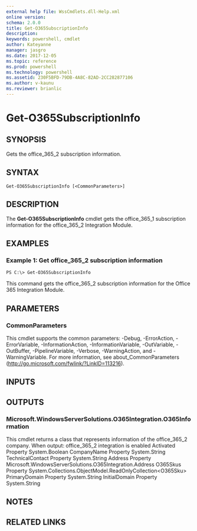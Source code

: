 ```yaml
---
external help file: WssCmdlets.dll-Help.xml
online version: 
schema: 2.0.0
title: Get-O365SubscriptionInfo
description: 
keywords: powershell, cmdlet
author: Kateyanne
manager: jasgro
ms.date: 2017-12-05
ms.topic: reference
ms.prod: powershell
ms.technology: powershell
ms.assetid: 230F5BFD-79DB-4A8C-82AD-2CC282877106
ms.author: v-kaunu
ms.reviewer: brianlic
---
```


# Get-O365SubscriptionInfo

## SYNOPSIS
Gets the office_365_2 subscription information.

## SYNTAX

```
Get-O365SubscriptionInfo [<CommonParameters>]
```

## DESCRIPTION
The **Get-O365SubscriptionInfo** cmdlet gets the office_365_1 subscription information for the office_365_2 Integration Module.

## EXAMPLES

### Example 1: Get office_365_2 subscription information
```
PS C:\> Get-O365SubscriptionInfo
```

This command gets the office_365_2 subscription information for the Office 365 Integration Module.

## PARAMETERS

### CommonParameters
This cmdlet supports the common parameters: -Debug, -ErrorAction, -ErrorVariable, -InformationAction, -InformationVariable, -OutVariable, -OutBuffer, -PipelineVariable, -Verbose, -WarningAction, and -WarningVariable. For more information, see about_CommonParameters (http://go.microsoft.com/fwlink/?LinkID=113216).

## INPUTS

## OUTPUTS

### Microsoft.WindowsServerSolutions.O365Integration.O365Information
This cmdlet returns a class that represents information of the office_365_2 company.
When output: office_365_2 integration is enabled
Activated Property System.Boolean
CompanyName Property System.String
TechnicalContact Property System.String
Address Property Microsoft.WindowsServerSolutions.O365Integration.Address
O365Skus Property System.Collections.ObjectModel.ReadOnlyCollection\<O365Sku\>
PrimaryDomain Property System.String
InitialDomain Property System.String

## NOTES

## RELATED LINKS

